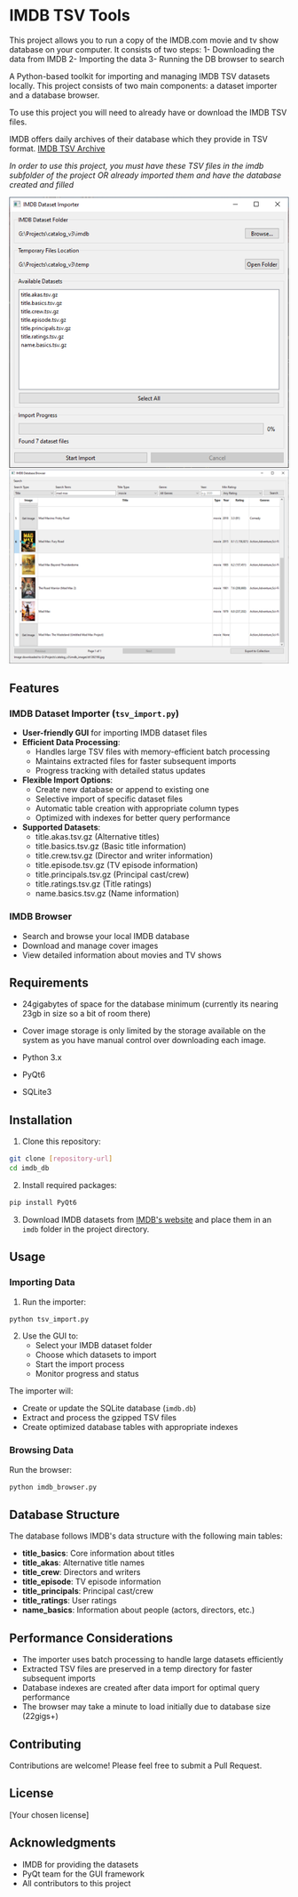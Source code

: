 # IMDB TSV Tools

This project allows you to run a copy of the IMDB.com movie and tv show database on your computer.
It consists of two steps:
1- Downloading the data from IMDB
2- Importing the data
3- Running the DB browser to search

A Python-based toolkit for importing and managing IMDB TSV datasets locally. This project consists of two main components: a dataset importer and a database browser.

To use this project you will need to already have or download the IMDB TSV files.

IMDB offers daily archives of their database which they provide in TSV format.
[IMDB TSV Archive](https://datasets.imdbws.com/)

*In order to use this project, you must have these TSV files in the imdb subfolder of the project OR already imported them and have the database created and filled*

![TSV Import screenshot](screenshot_tsvimport.png)
![IMDB Browser screenshot](screenshot_imdbbrowser.png)

## Features

### IMDB Dataset Importer (`tsv_import.py`)
- **User-friendly GUI** for importing IMDB dataset files
- **Efficient Data Processing**:
  - Handles large TSV files with memory-efficient batch processing
  - Maintains extracted files for faster subsequent imports
  - Progress tracking with detailed status updates
- **Flexible Import Options**:
  - Create new database or append to existing one
  - Selective import of specific dataset files
  - Automatic table creation with appropriate column types
  - Optimized with indexes for better query performance
- **Supported Datasets**:
  - title.akas.tsv.gz (Alternative titles)
  - title.basics.tsv.gz (Basic title information)
  - title.crew.tsv.gz (Director and writer information)
  - title.episode.tsv.gz (TV episode information)
  - title.principals.tsv.gz (Principal cast/crew)
  - title.ratings.tsv.gz (Title ratings)
  - name.basics.tsv.gz (Name information)

### IMDB Browser
- Search and browse your local IMDB database
- Download and manage cover images
- View detailed information about movies and TV shows

## Requirements

- 24gigabytes of space for the database minimum (currently its nearing 23gb in size so a bit of room there)
- Cover image storage is only limited by the storage available on the system as you have manual control over downloading each image.

- Python 3.x
- PyQt6
- SQLite3

## Installation

1. Clone this repository:
```bash
git clone [repository-url]
cd imdb_db
```

2. Install required packages:
```bash
pip install PyQt6
```

3. Download IMDB datasets from [IMDB's website](https://www.imdb.com/interfaces/) and place them in an `imdb` folder in the project directory.

## Usage

### Importing Data

1. Run the importer:
```bash
python tsv_import.py
```

2. Use the GUI to:
   - Select your IMDB dataset folder
   - Choose which datasets to import
   - Start the import process
   - Monitor progress and status

The importer will:
- Create or update the SQLite database (`imdb.db`)
- Extract and process the gzipped TSV files
- Create optimized database tables with appropriate indexes

### Browsing Data

Run the browser:
```bash
python imdb_browser.py
```

## Database Structure

The database follows IMDB's data structure with the following main tables:

- **title_basics**: Core information about titles
- **title_akas**: Alternative title names
- **title_crew**: Directors and writers
- **title_episode**: TV episode information
- **title_principals**: Principal cast/crew
- **title_ratings**: User ratings
- **name_basics**: Information about people (actors, directors, etc.)

## Performance Considerations

- The importer uses batch processing to handle large datasets efficiently
- Extracted TSV files are preserved in a temp directory for faster subsequent imports
- Database indexes are created after data import for optimal query performance
- The browser may take a minute to load initially due to database size (22gigs+)

## Contributing

Contributions are welcome! Please feel free to submit a Pull Request.

## License

[Your chosen license]

## Acknowledgments

- IMDB for providing the datasets
- PyQt team for the GUI framework
- All contributors to this project 